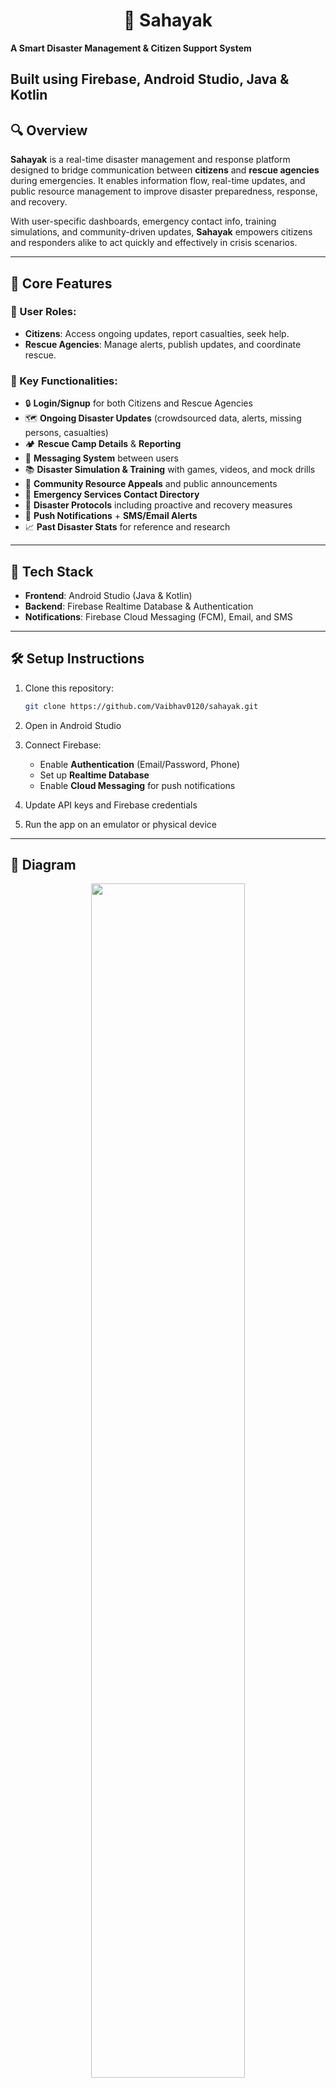 <h1 align="center">🛟 Sahayak</h1>

**A Smart Disaster Management & Citizen Support System**

Built using **Firebase**, **Android Studio**, **Java & Kotlin**
---

## 🔍 Overview

**Sahayak** is a real-time disaster management and response platform designed to bridge communication between **citizens** and **rescue agencies** during emergencies. It enables information flow, real-time updates, and public resource management to improve disaster preparedness, response, and recovery.

With user-specific dashboards, emergency contact info, training simulations, and community-driven updates, **Sahayak** empowers citizens and responders alike to act quickly and effectively in crisis scenarios.

---

## 🎯 Core Features

### 👥 User Roles:
- **Citizens**: Access ongoing updates, report casualties, seek help.
- **Rescue Agencies**: Manage alerts, publish updates, and coordinate rescue.

### 📲 Key Functionalities:
- 🔒 **Login/Signup** for both Citizens and Rescue Agencies  
- 🗺️ **Ongoing Disaster Updates** (crowdsourced data, alerts, missing persons, casualties)  
- 🏕️ **Rescue Camp Details** & **Reporting**  
- 💬 **Messaging System** between users  
- 📚 **Disaster Simulation & Training** with games, videos, and mock drills  
- 🧠 **Community Resource Appeals** and public announcements  
- 📑 **Emergency Services Contact Directory**  
- 🔄 **Disaster Protocols** including proactive and recovery measures  
- 🔔 **Push Notifications** + **SMS/Email Alerts**  
- 📈 **Past Disaster Stats** for reference and research  

---

## 🔧 Tech Stack

- **Frontend**: Android Studio (Java & Kotlin)
- **Backend**: Firebase Realtime Database & Authentication
- **Notifications**: Firebase Cloud Messaging (FCM), Email, and SMS

---

## 🛠️ Setup Instructions

1. Clone this repository:
   ```bash
   git clone https://github.com/Vaibhav0120/sahayak.git
   ```
2. Open in Android Studio

3. Connect Firebase:
   - Enable **Authentication** (Email/Password, Phone)
   - Set up **Realtime Database**
   - Enable **Cloud Messaging** for push notifications

4. Update API keys and Firebase credentials

5. Run the app on an emulator or physical device

---

## 📸 Diagram

 <p align="center">
  <img src="https://github.com/user-attachments/assets/42ede4a3-247a-4483-ba4a-6ef8717489eb" width="70%" height="70%">
 </p>

## 🖼️ Screenshots

<div align="center">

<h3>🧑‍💻 User Dashboard</h3>
<img src="https://github.com/user-attachments/assets/8e45bd69-9493-4796-aff3-eaed038e58cc" width="70%" height="70%"/>

<h3>🧑‍🚒 Agent Dashboard</h3>
<img src="https://github.com/user-attachments/assets/01a74bd9-2b94-4193-849b-6dd7a72e84ce" width="70%" height="70%"/>

<h3>🔍 Prediction Page</h3>
<img src="https://github.com/user-attachments/assets/12e68a77-4e28-4696-97fb-97b64473c519" width="70%" height="70%"/>

<h3>🗺️ Live Map Page</h3>
<img src="https://github.com/user-attachments/assets/8050d3cb-f98c-45ee-8983-47de4fe5c2ad" width="70%" height="70%"/>

</div>
